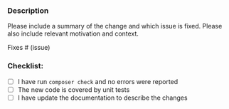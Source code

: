 ### Description

Please include a summary of the change and which issue is fixed. Please also include relevant motivation and context.

Fixes # (issue)

### Checklist:

- [ ] I have run `composer check` and no errors were reported
- [ ] The new code is covered by unit tests
- [ ] I have update the documentation to describe the changes
